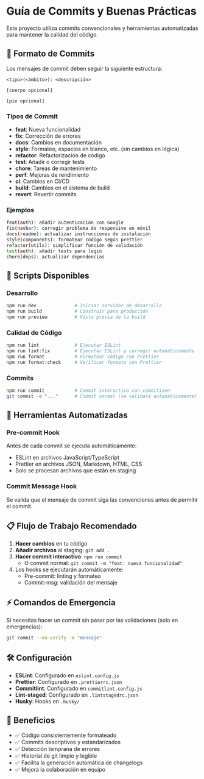 # Guía de Commits y Buenas Prácticas

Este proyecto utiliza commits convencionales y herramientas automatizadas para mantener la calidad del código.

## 📝 Formato de Commits

Los mensajes de commit deben seguir la siguiente estructura:

```
<tipo>(<ámbito>): <descripción>

[cuerpo opcional]

[pie opcional]
```

### Tipos de Commit

- **feat**: Nueva funcionalidad
- **fix**: Corrección de errores
- **docs**: Cambios en documentación
- **style**: Formateo, espacios en blanco, etc. (sin cambios en lógica)
- **refactor**: Refactorización de código
- **test**: Añadir o corregir tests
- **chore**: Tareas de mantenimiento
- **perf**: Mejoras de rendimiento
- **ci**: Cambios en CI/CD
- **build**: Cambios en el sistema de build
- **revert**: Revertir commits

### Ejemplos

```bash
feat(auth): añadir autenticación con Google
fix(navbar): corregir problema de responsive en móvil
docs(readme): actualizar instrucciones de instalación
style(components): formatear código según prettier
refactor(utils): simplificar función de validación
test(auth): añadir tests para login
chore(deps): actualizar dependencias
```

## 🚀 Scripts Disponibles

### Desarrollo

```bash
npm run dev              # Iniciar servidor de desarrollo
npm run build            # Construir para producción
npm run preview          # Vista previa de la build
```

### Calidad de Código

```bash
npm run lint             # Ejecutar ESLint
npm run lint:fix         # Ejecutar ESLint y corregir automáticamente
npm run format           # Formatear código con Prettier
npm run format:check     # Verificar formato con Prettier
```

### Commits

```bash
npm run commit           # Commit interactivo con commitizen
git commit -m "..."      # Commit normal (se validará automáticamente)
```

## 🔧 Herramientas Automatizadas

### Pre-commit Hook

Antes de cada commit se ejecuta automáticamente:

- ESLint en archivos JavaScript/TypeScript
- Prettier en archivos JSON, Markdown, HTML, CSS
- Solo se procesan archivos que están en staging

### Commit Message Hook

Se valida que el mensaje de commit siga las convenciones antes de permitir el commit.

## 📋 Flujo de Trabajo Recomendado

1. **Hacer cambios** en tu código
2. **Añadir archivos** al staging: `git add .`
3. **Hacer commit interactivo**: `npm run commit`
   - O commit normal: `git commit -m "feat: nueva funcionalidad"`
4. Los hooks se ejecutarán automáticamente:
   - Pre-commit: linting y formateo
   - Commit-msg: validación del mensaje

## ⚡ Comandos de Emergencia

Si necesitas hacer un commit sin pasar por las validaciones (solo en emergencias):

```bash
git commit --no-verify -m "mensaje"
```

## 🛠️ Configuración

- **ESLint**: Configurado en `eslint.config.js`
- **Prettier**: Configurado en `.prettierrc.json`
- **Commitlint**: Configurado en `commitlint.config.js`
- **Lint-staged**: Configurado en `.lintstagedrc.json`
- **Husky**: Hooks en `.husky/`

## 🎯 Beneficios

- ✅ Código consistentemente formateado
- ✅ Commits descriptivos y estandarizados
- ✅ Detección temprana de errores
- ✅ Historial de git limpio y legible
- ✅ Facilita la generación automática de changelogs
- ✅ Mejora la colaboración en equipo
